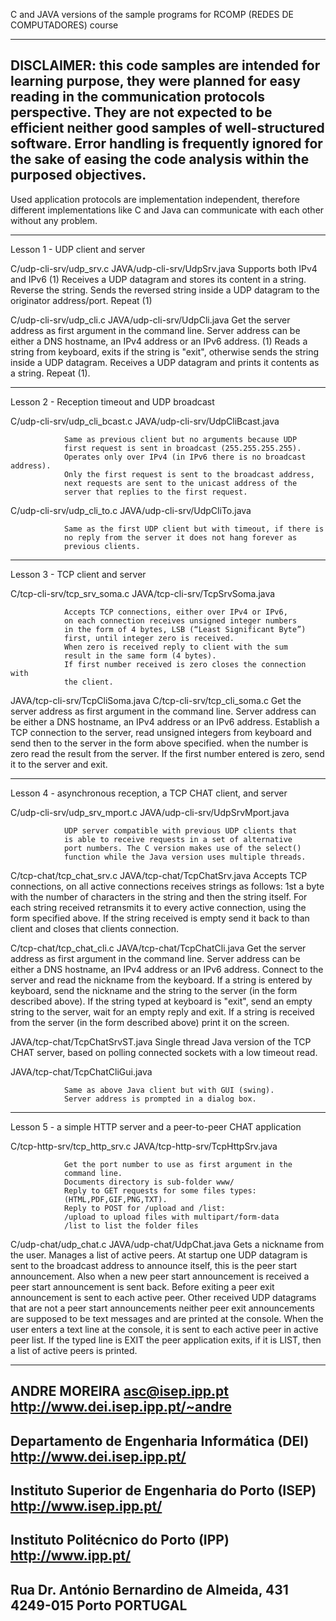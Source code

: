 
C and JAVA versions of the sample programs for RCOMP (REDES DE COMPUTADORES) course

------------------------------------------------------------------------------------
DISCLAIMER:  this code samples are intended for learning purpose, they were planned
for easy reading in the communication protocols perspective. They are not expected
to be efficient neither good samples of well-structured software. Error handling is
frequently ignored for the sake of easing the code analysis within the purposed 
objectives.
------------------------------------------------------------------------------------

Used application protocols are implementation independent, therefore different
implementations like C and Java can communicate with each other without any problem.

------------------------------------------------------------------------------------
Lesson 1 - UDP client and server

C/udp-cli-srv/udp_srv.c
JAVA/udp-cli-srv/UdpSrv.java
				Supports both IPv4 and IPv6
				(1) Receives a UDP datagram and stores its content in a string.
				Reverse the string.
				Sends the reversed string inside a UDP datagram to the
				originator address/port.
				Repeat (1)

C/udp-cli-srv/udp_cli.c
JAVA/udp-cli-srv/UdpCli.java
				Get the server address as first argument in the command line.
				Server address can be either a DNS hostname, an IPv4 address
				or an IPv6 address.
				(1) Reads a string from keyboard, exits if the string is "exit",
				otherwise sends the string inside a UDP datagram.
				Receives a UDP datagram and prints it contents as a string.
				Repeat (1).



------------------------------------------------------------------------------------
Lesson 2 - Reception timeout and UDP broadcast


C/udp-cli-srv/udp_cli_bcast.c
JAVA/udp-cli-srv/UdpCliBcast.java

				Same as previous client but no arguments because UDP
				first request is sent in broadcast (255.255.255.255).
				Operates only over IPv4 (in IPv6 there is no broadcast address).
				Only the first request is sent to the broadcast address,
				next requests are sent to the unicast address of the
				server that replies to the first request.

C/udp-cli-srv/udp_cli_to.c
JAVA/udp-cli-srv/UdpCliTo.java

				Same as the first UDP client but with timeout, if there is
				no reply from the server it does not hang forever as
				previous clients.


------------------------------------------------------------------------------------
Lesson 3 - TCP client and server

C/tcp-cli-srv/tcp_srv_soma.c
JAVA/tcp-cli-srv/TcpSrvSoma.java

				Accepts TCP connections, either over IPv4 or IPv6,
				on each connection receives unsigned integer numbers
				in the form of 4 bytes, LSB (“Least Significant Byte”)
				first, until integer zero is received.
				When zero is received reply to client with the sum
				result in the same form (4 bytes).
				If first number received is zero closes the connection with
				the client.


JAVA/tcp-cli-srv/TcpCliSoma.java
C/tcp-cli-srv/tcp_cli_soma.c
				Get the server address as first argument in the command line.
				Server address can be either a DNS hostname, an IPv4 address
				or an IPv6 address.
				Establish a TCP connection to the server, read unsigned integers
				from keyboard and send then to the server in the form above specified.
				when the number is zero read the result from the server.
				If the first number entered is zero, send it to the server and exit.


------------------------------------------------------------------------------------
Lesson 4 - asynchronous reception, a TCP CHAT client, and server

C/udp-cli-srv/udp_srv_mport.c
JAVA/udp-cli-srv/UdpSrvMport.java

				UDP server compatible with previous UDP clients that
				is able to receive requests in a set of alternative
				port numbers. The C version makes use of the select()
				function while the Java version uses multiple threads.


C/tcp-chat/tcp_chat_srv.c
JAVA/tcp-chat/TcpChatSrv.java
				Accepts TCP connections, on all active connections
				receives strings as follows: 1st a byte with the
				number of characters in the string and then the
				string itself.
				For each string received retransmits it to every
				active connection, using the form specified above.
				If the string received is empty send it back to
				than client and closes that clients connection.

C/tcp-chat/tcp_chat_cli.c
JAVA/tcp-chat/TcpChatCli.java
				Get the server address as first argument in the command line.
				Server address can be either a DNS hostname, an IPv4 address
				or an IPv6 address.
				Connect to the server and read the nickname from the keyboard.
				If a string is entered by keyboard, send the nickname and
				the string to the server (in the form described above).
				If the string typed at keyboard is "exit", send an empty
				string to the server, wait for an empty reply and exit.
				If a string is received from the server (in the form
				described above) print it on the screen.


JAVA/tcp-chat/TcpChatSrvST.java
				Single thread Java version of the TCP CHAT server, based
				on polling connected sockets with a low timeout read.


JAVA/tcp-chat/TcpChatCliGui.java

				Same as above Java client but with GUI (swing).
				Server address is prompted in a dialog box.


------------------------------------------------------------------------------------
Lesson 5 - a simple HTTP server and a peer-to-peer CHAT application

C/tcp-http-srv/tcp_http_srv.c
JAVA/tcp-http-srv/TcpHttpSrv.java

				Get the port number to use as first argument in the
				command line.
				Documents directory is sub-folder www/
				Reply to GET requests for some files types:
				(HTML,PDF,GIF,PNG,TXT).
				Reply to POST for /upload and /list:
				/upload to upload files with multipart/form-data
				/list to list the folder files


C/udp-chat/udp_chat.c
JAVA/udp-chat/UdpChat.java
				Gets a nickname from the user. 
				Manages a list of active peers. At startup one UDP
				datagram is sent to the broadcast address to announce
				itself, this is the peer start announcement.
				Also when a new peer start announcement is received a
				peer start announcement is sent back. Before exiting a
				peer exit announcement is sent to each active peer.
				Other received UDP datagrams that are not a peer start
				announcements neither peer exit announcements are supposed
				to be text messages and are printed at the console.
				When the user enters a text line at the console, it is
				sent to each active peer in active peer list.
				If the typed line is EXIT the peer application exits,
				if it is LIST, then a list of active peers is printed.


------------------------------------------------------------------------------------
ANDRE MOREIRA
asc@isep.ipp.pt
http://www.dei.isep.ipp.pt/~andre
------------------------------------------------------------------------------------
Departamento de Engenharia Informática (DEI)
http://www.dei.isep.ipp.pt/
------------------------------------------------------------------------------------
Instituto Superior de Engenharia do Porto (ISEP)
http://www.isep.ipp.pt/
------------------------------------------------------------------------------------
Instituto Politécnico do Porto (IPP)
http://www.ipp.pt/
------------------------------------------------------------------------------------
Rua Dr. António Bernardino de Almeida, 431
4249-015 Porto
PORTUGAL
------------------------------------------------------------------------------------
